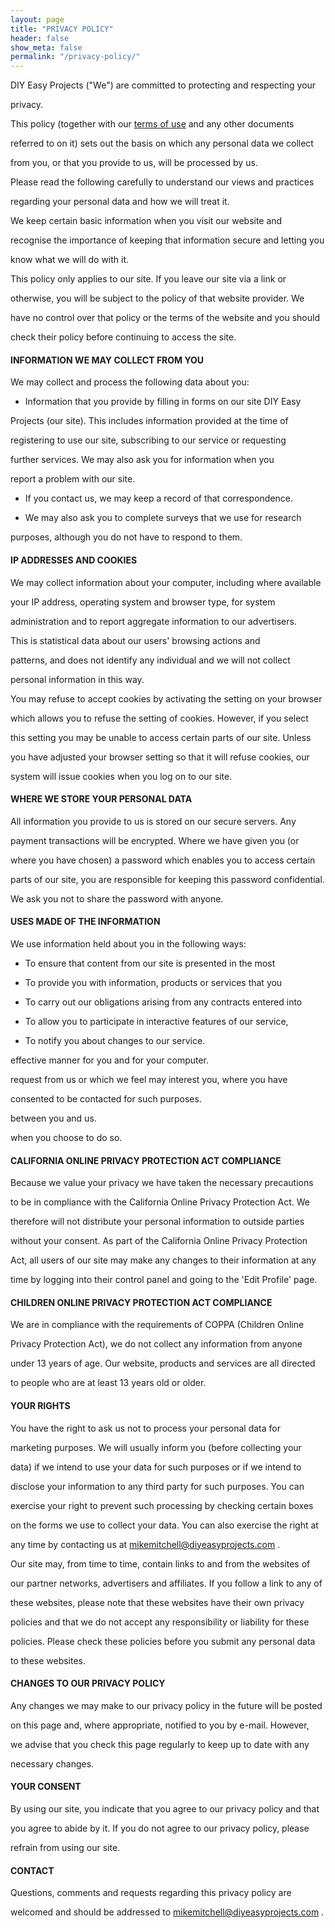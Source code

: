 ```yaml
---
layout: page
title: "PRIVACY POLICY"
header: false
show_meta: false
permalink: "/privacy-policy/"
---
```


DIY Easy Projects ("We") are committed to protecting and respecting your

privacy.

This policy (together with our <a href="{{ site.url }}{{ site.baseurl }}/TermsOfWebsiteUse/">terms of use</a> and any other documents 

referred to on it) sets out the basis on which any personal data we collect 

from you, or that you provide to us, will be processed by us.

Please read the following carefully to understand our views and practices 

regarding your personal data and how we will treat it.

We keep certain basic information when you visit our website and 

recognise the importance of keeping that information secure and letting you 

know what we will do with it.

This policy only applies to our site. If you leave our site via a link or 

otherwise, you will be subject to the policy of that website provider. We 

have no control over that policy or the terms of the website and you should 

check their policy before continuing to access the site.

#### **INFORMATION WE MAY COLLECT FROM YOU**

We may collect and process the following data about you:

* Information that you provide by filling in forms on our site DIY Easy 

Projects (our site). This includes information provided at the time of 

registering to use our site, subscribing to our service or requesting 

further services. We may also ask you for information when you 

report a problem with our site.

* If you contact us, we may keep a record of that correspondence.

* We may also ask you to complete surveys that we use for research 

purposes, although you do not have to respond to them.

#### **IP ADDRESSES AND COOKIES**

We may collect information about your computer, including where available 

your IP address, operating system and browser type, for system 

administration and to report aggregate information to our advertisers.

This is statistical data about our users' browsing actions and 

patterns, and does not identify any individual and we will not collect 

personal information in this way.

You may refuse to accept cookies by activating the setting on your browser 

which allows you to refuse the setting of cookies. However, if you select 

this setting you may be unable to access certain parts of our site. Unless 

you have adjusted your browser setting so that it will refuse cookies, our 

system will issue cookies when you log on to our site.

#### **WHERE WE STORE YOUR PERSONAL DATA**

All information you provide to us is stored on our secure servers. Any 

payment transactions will be encrypted. Where we have given you (or 

where you have chosen) a password which enables you to access certain 

parts of our site, you are responsible for keeping this password confidential. 

We ask you not to share the password with anyone.

#### **USES MADE OF THE INFORMATION**

We use information held about you in the following ways:

* To ensure that content from our site is presented in the most 

* To provide you with information, products or services that you 

* To carry out our obligations arising from any contracts entered into 

* To allow you to participate in interactive features of our service, 

* To notify you about changes to our service.

effective manner for you and for your computer.

request from us or which we feel may interest you, where you have 

consented to be contacted for such purposes.

between you and us.

when you choose to do so.

#### **CALIFORNIA ONLINE PRIVACY PROTECTION ACT COMPLIANCE**

Because we value your privacy we have taken the necessary precautions 

to be in compliance with the California Online Privacy Protection Act. We 

therefore will not distribute your personal information to outside parties 

without your consent. As part of the California Online Privacy Protection 

Act, all users of our site may make any changes to their information at any 

time by logging into their control panel and going to the 'Edit Profile' page.

#### **CHILDREN ONLINE PRIVACY PROTECTION ACT COMPLIANCE**

We are in compliance with the requirements of COPPA (Children Online 

Privacy Protection Act), we do not collect any information from anyone 

under 13 years of age. Our website, products and services are all directed 

to people who are at least 13 years old or older.

#### **YOUR RIGHTS**

You have the right to ask us not to process your personal data for 

marketing purposes. We will usually inform you (before collecting your 

data) if we intend to use your data for such purposes or if we intend to 

disclose your information to any third party for such purposes. You can 

exercise your right to prevent such processing by checking certain boxes 

on the forms we use to collect your data. You can also exercise the right at 

any time by contacting us at <a href="mailto:mikemitchelldiyeasyprojects@gmail.com">mikemitchell@diyeasyprojects.com</a> .

Our site may, from time to time, contain links to and from the websites of 

our partner networks, advertisers and affiliates. If you follow a link to any of 

these websites, please note that these websites have their own privacy 

policies and that we do not accept any responsibility or liability for these 

policies. Please check these policies before you submit any personal data 

to these websites.

#### **CHANGES TO OUR PRIVACY POLICY**

Any changes we may make to our privacy policy in the future will be posted 

on this page and, where appropriate, notified to you by e-mail. However, 

we advise that you check this page regularly to keep up to date with any 

necessary changes.

#### **YOUR CONSENT**

By using our site, you indicate that you agree to our privacy policy and that 

you agree to abide by it. If you do not agree to our privacy policy, please 

refrain from using our site.

#### **CONTACT**

Questions, comments and requests regarding this privacy policy are 

welcomed and should be addressed to <a href="mailto:mikemitchelldiyeasyprojects@gmail.com">mikemitchell@diyeasyprojects.com</a> .